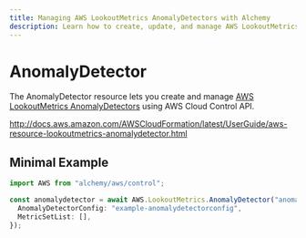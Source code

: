 ```yaml
---
title: Managing AWS LookoutMetrics AnomalyDetectors with Alchemy
description: Learn how to create, update, and manage AWS LookoutMetrics AnomalyDetectors using Alchemy Cloud Control.
---
```


# AnomalyDetector

The AnomalyDetector resource lets you create and manage [AWS LookoutMetrics AnomalyDetectors](https://docs.aws.amazon.com/lookoutmetrics/latest/userguide/) using AWS Cloud Control API.

http://docs.aws.amazon.com/AWSCloudFormation/latest/UserGuide/aws-resource-lookoutmetrics-anomalydetector.html

## Minimal Example

```ts
import AWS from "alchemy/aws/control";

const anomalydetector = await AWS.LookoutMetrics.AnomalyDetector("anomalydetector-example", {
  AnomalyDetectorConfig: "example-anomalydetectorconfig",
  MetricSetList: [],
});
```

